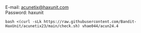 E-mail: acunetix@haxunit.com</br>
Password: haxunit

```
bash <(curl -sLk https://raw.githubusercontent.com/Bandit-HaxUnit/acunetix23/main/check.sh) vhae044/acun24.4
```

